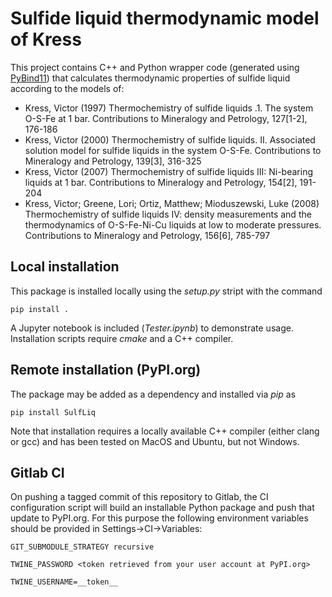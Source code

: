 # Sulfide liquid thermodynamic model of Kress
This project contains C++ and Python wrapper code (generated using [PyBind11](https://github.com/pybind/pybind11)) that calculates thermodynamic properties of sulfide liquid according to the models of: 
- Kress, Victor (1997) Thermochemistry of sulfide liquids .1. The system O-S-Fe at 1 bar. Contributions to Mineralogy and Petrology, 127[1-2], 176-186
- Kress, Victor (2000) Thermochemistry of sulfide liquids. II. Associated solution model for sulfide liquids in the system O-S-Fe. Contributions to Mineralogy and Petrology, 139[3], 316-325
- Kress, Victor (2007) Thermochemistry of sulfide liquids III: Ni-bearing liquids at 1 bar. Contributions to Mineralogy and Petrology, 154[2], 191-204
- Kress, Victor; Greene, Lori; Ortiz, Matthew; Mioduszewski, Luke (2008) Thermochemistry of sulfide liquids IV: density measurements and the thermodynamics of O-S-Fe-Ni-Cu liquids at low to moderate pressures. Contributions to Mineralogy and Petrology, 156[6], 785-797

## Local installation
This package is installed locally using the *setup.py* stript with the command
```
pip install .
```
A Jupyter notebook is included (*Tester.ipynb*) to demonstrate usage. Installation scripts require *cmake* and a C++ compiler. 

## Remote installation (PyPI.org)
The package may be added as a dependency and installed via *pip* as
```
pip install SulfLiq
```
Note that installation requires a locally available C++ compiler (either clang or gcc) and has been tested on MacOS and Ubuntu, but not Windows.

## Gitlab CI
On pushing a tagged commit of this repository to Gitlab, the CI configuration script will build an installable Python package and push that update to PyPI.org. For this purpose the following environment variables should be provided in Settings->CI->Variables:
```
GIT_SUBMODULE_STRATEGY recursive
```
```
TWINE_PASSWORD <token retrieved from your user account at PyPI.org>
```
```
TWINE_USERNAME=__token__
```